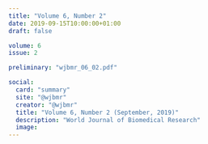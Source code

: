 ```yaml
---
title: "Volume 6, Number 2"
date: 2019-09-15T10:00:00+01:00
draft: false

volume: 6
issue: 2

preliminary: "wjbmr_06_02.pdf" 

social:
  card: "summary"
  site: "@wjbmr"
  creator: "@wjbmr" 
  title: "Volume 6, Number 2 (September, 2019)"
  description: "World Journal of Biomedical Research"
  image: 
---
```


